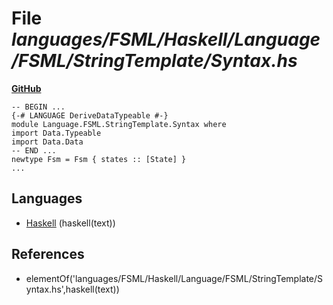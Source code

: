 # File _languages/FSML/Haskell/Language/FSML/StringTemplate/Syntax.hs_
**[GitHub](https://github.com/softlang/yas/blob/master/languages/FSML/Haskell/Language/FSML/StringTemplate/Syntax.hs)**
```
-- BEGIN ...
{-# LANGUAGE DeriveDataTypeable #-}
module Language.FSML.StringTemplate.Syntax where
import Data.Typeable
import Data.Data
-- END ...
newtype Fsm = Fsm { states :: [State] }
...
```

## Languages
* [Haskell](../languages/Haskell.md) (haskell(text))

## References
* elementOf('languages/FSML/Haskell/Language/FSML/StringTemplate/Syntax.hs',haskell(text))
